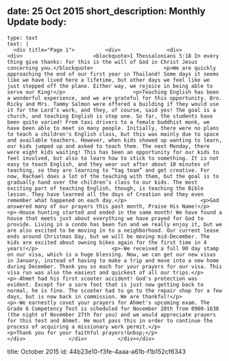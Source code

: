 date: 25 Oct 2015
short_description: Monthly Update
body:
  - 
    type: text
    text: |
      <div title="Page 1">			<div>				<div>					<div>						<blockquote>1 Thessalonians 5:18 In every thing give thanks: for this is the will of God in Christ Jesus concerning you.</blockquote>						<p>We are quickly approaching the end of our first year in Thailand! Some days it seems like we have lived here a lifetime, but other days we feel like we just stepped off the plane. Either way, we rejoice in being able to serve our King!</p>						<p>Teaching English has been a wonderful experience, and we are grateful for this opportunity. Bro. Ricky and Mrs. Tammy Salmon were offered a building if they would use it for the Lord’s work, and they, of course, said yes! The goal is a church, and teaching English is step one. So far, the students have been quite varied! From taxi drivers to a female buddhist monk, we have been able to meet so many people. Initially, there were no plans to teach a children's English class, but this was mainly due to space and available teachers. However, when kids showed up wanting to learn, our kids jumped up and asked to teach them. The next Monday, there were eight kids waiting! This has been an opportunity for our kids to feel involved, but also to learn how to stick to something. It is not easy to teach English, and they wear out after about 10 minutes of teaching, so they are learning to “tag team” and get creative. For now, Rachael does a lot of the teaching with them, but the goal is to gradually hand over the children’s class to our kids. The most exciting part of teaching English, though, is teaching the Bible lesson. They have learned all the days of Creation and they even remember what happened on each day.</p>						<p>God answered many of our prayers this past month, Praise His Name!</p>						<p>-House hunting started and ended in the same month! We have found a house that meets just about everything we have prayed for God to provide. Living in a condo has been fun and we really enjoy it, but we are also excited to be moving in to a neighborhood. Our current lease ends around Christmas Day, but we will be moving mid-December. The kids are excited about owning bikes again for the first time in 4 years!</p>						<p>-We received a full 90 day stamp on our visa, which is a huge blessing. Now, we can get our new visas in January, instead of having to make a trip and move into a new home during December. Thank you so much for your prayers for our visa. This visa run was also the easiest and quickest of all our trips.</p>						<p>-Ahmet had his first scooter accident! God's protection was evident. Except for a sore foot that is just now getting back to normal, he is fine. The scooter had to go to the repair shop for a few days, but is now back in commission. We are thankful!</p>						<p>-We earnestly covet your prayers for Ahmet's upcoming exam. The Grade 6 Competency Test is scheduled for November 28th from 0900-1630 (the night of November 27th for you) and we would appreciate prayers for this test and Ahmet. He must pass this in order to continue the process of acquiring a missionary work permit.</p>						<p>Thank you for your faithful prayers!&nbsp;</p>					</div>				</div>			</div></div>
title: October 2015
id: 44b23e10-f3fe-4aaa-a61b-f1b152cf6343
